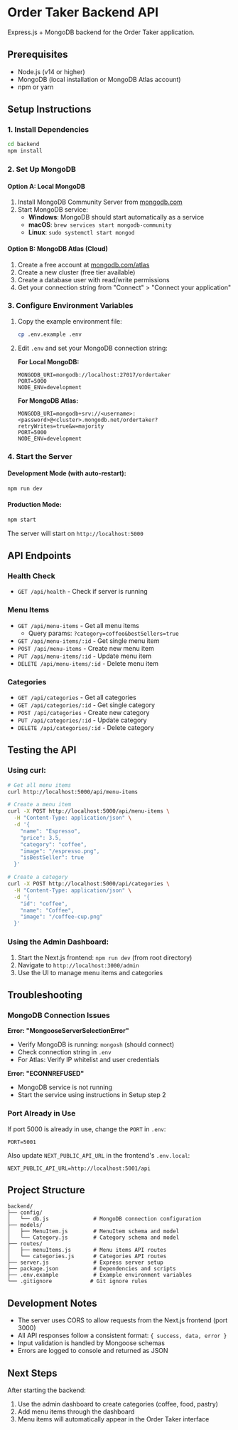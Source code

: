 # Order Taker Backend API

Express.js + MongoDB backend for the Order Taker application.

## Prerequisites

- Node.js (v14 or higher)
- MongoDB (local installation or MongoDB Atlas account)
- npm or yarn

## Setup Instructions

### 1. Install Dependencies

```bash
cd backend
npm install
```

### 2. Set Up MongoDB

#### Option A: Local MongoDB

1. Install MongoDB Community Server from [mongodb.com](https://www.mongodb.com/try/download/community)
2. Start MongoDB service:
   - **Windows**: MongoDB should start automatically as a service
   - **macOS**: `brew services start mongodb-community`
   - **Linux**: `sudo systemctl start mongod`

#### Option B: MongoDB Atlas (Cloud)

1. Create a free account at [mongodb.com/atlas](https://www.mongodb.com/cloud/atlas)
2. Create a new cluster (free tier available)
3. Create a database user with read/write permissions
4. Get your connection string from "Connect" > "Connect your application"

### 3. Configure Environment Variables

1. Copy the example environment file:
   ```bash
   cp .env.example .env
   ```

2. Edit `.env` and set your MongoDB connection string:

   **For Local MongoDB:**
   ```
   MONGODB_URI=mongodb://localhost:27017/ordertaker
   PORT=5000
   NODE_ENV=development
   ```

   **For MongoDB Atlas:**
   ```
   MONGODB_URI=mongodb+srv://<username>:<password>@<cluster>.mongodb.net/ordertaker?retryWrites=true&w=majority
   PORT=5000
   NODE_ENV=development
   ```

### 4. Start the Server

#### Development Mode (with auto-restart):
```bash
npm run dev
```

#### Production Mode:
```bash
npm start
```

The server will start on `http://localhost:5000`

## API Endpoints

### Health Check
- `GET /api/health` - Check if server is running

### Menu Items
- `GET /api/menu-items` - Get all menu items
  - Query params: `?category=coffee&bestSellers=true`
- `GET /api/menu-items/:id` - Get single menu item
- `POST /api/menu-items` - Create new menu item
- `PUT /api/menu-items/:id` - Update menu item
- `DELETE /api/menu-items/:id` - Delete menu item

### Categories
- `GET /api/categories` - Get all categories
- `GET /api/categories/:id` - Get single category
- `POST /api/categories` - Create new category
- `PUT /api/categories/:id` - Update category
- `DELETE /api/categories/:id` - Delete category

## Testing the API

### Using curl:

```bash
# Get all menu items
curl http://localhost:5000/api/menu-items

# Create a menu item
curl -X POST http://localhost:5000/api/menu-items \
  -H "Content-Type: application/json" \
  -d '{
    "name": "Espresso",
    "price": 3.5,
    "category": "coffee",
    "image": "/espresso.png",
    "isBestSeller": true
  }'

# Create a category
curl -X POST http://localhost:5000/api/categories \
  -H "Content-Type: application/json" \
  -d '{
    "id": "coffee",
    "name": "Coffee",
    "image": "/coffee-cup.png"
  }'
```

### Using the Admin Dashboard:

1. Start the Next.js frontend: `npm run dev` (from root directory)
2. Navigate to `http://localhost:3000/admin`
3. Use the UI to manage menu items and categories

## Troubleshooting

### MongoDB Connection Issues

**Error: "MongooseServerSelectionError"**
- Verify MongoDB is running: `mongosh` (should connect)
- Check connection string in `.env`
- For Atlas: Verify IP whitelist and user credentials

**Error: "ECONNREFUSED"**
- MongoDB service is not running
- Start the service using instructions in Setup step 2

### Port Already in Use

If port 5000 is already in use, change the `PORT` in `.env`:
```
PORT=5001
```

Also update `NEXT_PUBLIC_API_URL` in the frontend's `.env.local`:
```
NEXT_PUBLIC_API_URL=http://localhost:5001/api
```

## Project Structure

```
backend/
├── config/
│   └── db.js              # MongoDB connection configuration
├── models/
│   ├── MenuItem.js        # MenuItem schema and model
│   └── Category.js        # Category schema and model
├── routes/
│   ├── menuItems.js       # Menu items API routes
│   └── categories.js      # Categories API routes
├── server.js              # Express server setup
├── package.json           # Dependencies and scripts
├── .env.example           # Example environment variables
└── .gitignore            # Git ignore rules
```

## Development Notes

- The server uses CORS to allow requests from the Next.js frontend (port 3000)
- All API responses follow a consistent format: `{ success, data, error }`
- Input validation is handled by Mongoose schemas
- Errors are logged to console and returned as JSON

## Next Steps

After starting the backend:
1. Use the admin dashboard to create categories (coffee, food, pastry)
2. Add menu items through the dashboard
3. Menu items will automatically appear in the Order Taker interface
